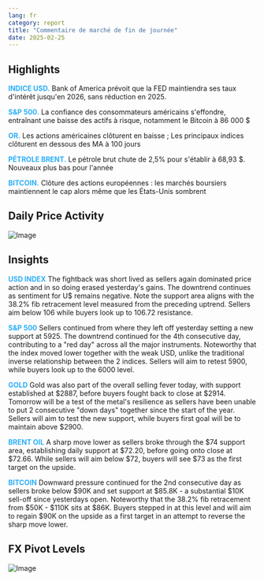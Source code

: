 ```yaml
---
lang: fr
category: report
title: "Commentaire de marché de fin de journée"
date: 2025-02-25
---
```



<h2>Highlights</h2>
<strong style="color: #2caef7;">INDICE USD.</strong> Bank of America prévoit que la FED maintiendra ses taux d'intérêt jusqu'en 2026, sans réduction en 2025.

<strong style="color: #2caef7;">S&P 500.</strong> La confiance des consommateurs américains s'effondre, entraînant une baisse des actifs à risque, notamment le Bitcoin à 86 000 $

<strong style="color: #2caef7;">OR.</strong> Les actions américaines clôturent en baisse ; Les principaux indices clôturent en dessous des MA à 100 jours

<strong style="color: #2caef7;">PÉTROLE BRENT.</strong> Le pétrole brut chute de 2,5% pour s'établir à 68,93 $. Nouveaux plus bas pour l'année

<strong style="color: #2caef7;">BITCOIN.</strong> Clôture des actions européennes : les marchés boursiers maintiennent le cap alors même que les États-Unis sombrent



<h2>Daily Price Activity</h2>
<img src="https://markleighedu.github.io/img/Feb-2025/25-Feb-2025/price.jpg" alt="Image"/>

<h2>Insights</h2>
<strong style="color: #2caef7;">USD INDEX</strong> The fightback was short lived as sellers again dominated price action and in so doing erased yesterday's gains. The downtrend continues as sentiment for U$ remains negative. Note the support area aligns with the 38.2% fib retracement level measured from the preceding uptrend. Sellers aim below 106 while buyers look up to 106.72 resistance.

<strong style="color: #2caef7;">S&P 500</strong> Sellers continued from where they left off yesterday setting a new support at 5925. The downtrend continued for the 4th consecutive day, contributing to a "red day" across all the major instruments. Noteworthy that the index moved lower together with the weak USD, unlike the traditional inverse relationship between the 2 indices. Sellers will aim to retest 5900, while buyers look up to the 6000 level.

<strong style="color: #2caef7;">GOLD</strong> Gold was also part of the overall selling fever today, with support established at $2887, before buyers fought back to close at $2914. Tomorrow will be a test of the metal's resilience as sellers have been unable to put 2 consecutive "down days" together since the start of the year. Sellers will aim to test the new support, while buyers first goal will be to maintain above $2900.

<strong style="color: #2caef7;">BRENT OIL</strong> A sharp move lower as sellers broke through the $74 support area, establishing daily support at $72.20, before going onto close at $72.66. While sellers will aim below $72, buyers will see $73 as the first target on the upside.

<strong style="color: #2caef7;">BITCOIN</strong> Downward pressure continued for the 2nd consecutive day as sellers broke below $90K and set support at $85.8K - a substantial $10K sell-off since yesterdays open. Noteworthy that the 38.2% fib retracement from $50K - $110K sits at $86K. Buyers stepped in at this level and will aim to regain $90K on the upside as a first target in an attempt to reverse the sharp move lower.



<h2>FX Pivot Levels</h2>
<img src="https://markleighedu.github.io/img/Feb-2025/25-Feb-2025/pivot.jpg" alt="Image"/>